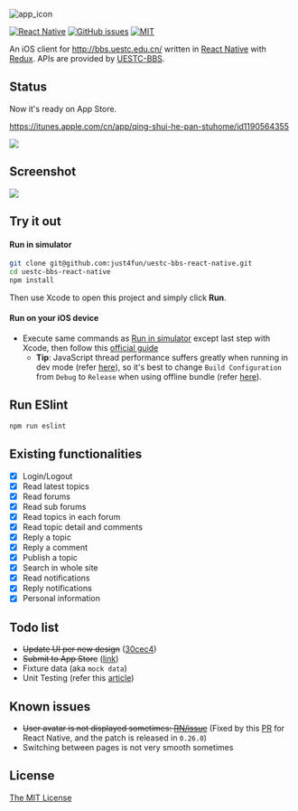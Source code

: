 ![app_icon](https://cloud.githubusercontent.com/assets/7512625/18613513/348f7322-7daf-11e6-902d-94776bb55670.jpg)

[![React Native](https://img.shields.io/badge/react--native-v0.34.x-05A5D1.svg)](https://facebook.github.io/react-native)
[![GitHub issues](https://img.shields.io/github/issues/just4fun/uestc-bbs-react-native.svg)](https://github.com/just4fun/uestc-bbs-react-native/issues)
[![MIT](https://img.shields.io/dub/l/vibe-d.svg)](http://opensource.org/licenses/MIT)

An iOS client for http://bbs.uestc.edu.cn/ written in [React Native](https://facebook.github.io/react-native/) with [Redux](http://redux.js.org/). APIs are provided by [UESTC-BBS](https://github.com/UESTC-BBS/API-Docs/wiki/Mobcent-API).

## Status

Now it's ready on App Store.

https://itunes.apple.com/cn/app/qing-shui-he-pan-stuhome/id1190564355

![](https://cloud.githubusercontent.com/assets/7512625/12371330/88981098-bc6a-11e5-8511-6e02c5233006.gif)

## Screenshot

![](https://cloud.githubusercontent.com/assets/7512625/21566137/dc08dc48-ceda-11e6-86f7-6e63ad8a8270.gif)

## Try it out

#### Run in simulator

```bash
git clone git@github.com:just4fun/uestc-bbs-react-native.git
cd uestc-bbs-react-native
npm install
```
Then use Xcode to open this project and simply click **Run**.

#### Run on your iOS device

- Execute same commands as [Run in simulator](https://github.com/just4fun/uestc-bbs-react-native#run-in-simulator) except last step with Xcode, then follow this [official guide](http://facebook.github.io/react-native/docs/running-on-device-ios.html)
  - **Tip**: JavaScript thread performance suffers greatly when running in dev mode (refer [here](https://facebook.github.io/react-native/docs/performance.html)), so it's best to change `Build Configuration` from `Debug` to `Release` when using offline bundle (refer [here](https://facebook.github.io/react-native/docs/running-on-device-ios.html#using-offline-bundle)).

## Run ESlint

```bash
npm run eslint
```

## Existing functionalities

- [x] Login/Logout
- [x] Read latest topics
- [x] Read forums
- [x] Read sub forums
- [x] Read topics in each forum
- [x] Read topic detail and comments
- [x] Reply a topic
- [x] Reply a comment
- [x] Publish a topic
- [x] Search in whole site
- [x] Read notifications
- [x] Reply notifications
- [x] Personal information

## Todo list

- ~~Update UI per new design~~ ([30cec4](https://github.com/just4fun/uestc-bbs-react-native/commit/30cec4f0aaf5db976666334106e8d466de05cb88))
- ~~Submit to App Store~~ ([link](https://itunes.apple.com/cn/app/qing-shui-he-pan-stuhome/id1190564355))
- Fixture data (aka `mock data`)
- Unit Testing (refer this [article](http://www.schibsted.pl/2015/10/testing-react-native-components-with-jest/))

## Known issues

- ~~User avatar is not displayed sometimes: [RN/issue](https://github.com/facebook/react-native/issues/5616)~~ (Fixed by this [PR](https://github.com/facebook/react-native/pull/7262) for React Native, and the patch is released in `0.26.0`)
- Switching between pages is not very smooth sometimes

## License

[The MIT License](http://opensource.org/licenses/MIT)

